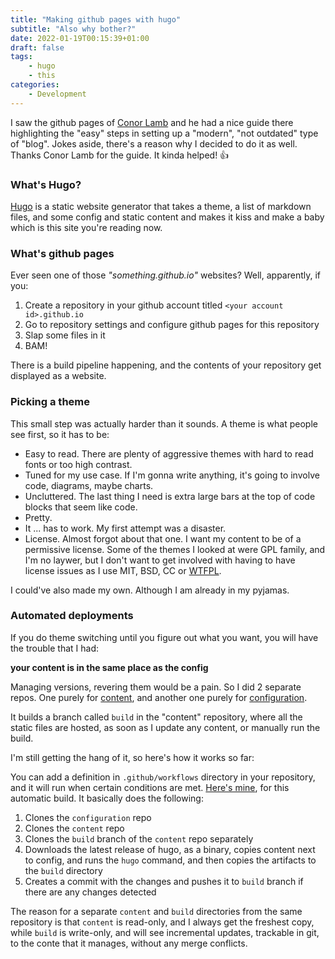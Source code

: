 ```yaml
---
title: "Making github pages with hugo"
subtitle: "Also why bother?"
date: 2022-01-19T00:15:39+01:00
draft: false
tags:
    - hugo
    - this
categories:
    - Development
---
```


I saw the github pages of [Conor Lamb](https://conorcorp.github.io) and he had a nice guide there highlighting the "easy" steps in setting up a "modern", "not outdated" type of "blog". Jokes aside, there's a reason why I decided to do it as well. Thanks Conor Lamb for the guide. It kinda helped! 👍

<!--more-->

### What's Hugo?

[Hugo](https://gohugo.io/) is a static website generator that takes a theme, a list of markdown files, and some config and static content and makes it kiss and make a baby which is this site you're reading now.

### What's github pages

Ever seen one of those *"something.github.io"* websites? Well, apparently, if you:
1. Create a repository in your github account titled `<your account id>.github.io`
2. Go to repository settings and configure github pages for this repository
3. Slap some files in it
4. BAM!

There is a build pipeline happening, and the contents of your repository get displayed as a website.

### Picking a theme

This small step was actually harder than it sounds. A theme is what people see first, so it has to be:
* Easy to read. There are plenty of aggressive themes with hard to read fonts or too high contrast.
* Tuned for my use case. If I'm gonna write anything, it's going to involve code, diagrams, maybe charts.
* Uncluttered. The last thing I need is extra large bars at the top of code blocks that seem like code.
* Pretty.
* It ... has to work. My first attempt was a disaster.
* License. Almost forgot about that one. I want my content to be of a permissive license. Some of the themes I looked at were GPL family, and I'm no laywer, but I don't want to get involved with having to have license issues as I use MIT, BSD, CC or [WTFPL](http://www.wtfpl.net/about/).

I could've also made my own. Although I am already in my pyjamas.

### Automated deployments

If you do theme switching until you figure out what you want, you will have the trouble that I had:

**your content is in the same place as the config**

Managing versions, revering them would be a pain. So I did 2 separate repos. One purely for [content](https://github.com/apisarenco/apisarenco.github.io), and another one purely for [configuration](https://github.com/apisarenco/hugo-github-pages).

It builds a branch called `build` in the "content" repository, where all the static files are hosted, as soon as I update any content, or manually run the build.

I'm still getting the hang of it, so here's how it works so far:

You can add a definition in `.github/workflows` directory in your repository, and it will run when certain conditions are met. [Here's mine](https://github.com/apisarenco/apisarenco.github.io/blob/main/.github/workflows/deploy-gh-pages.yml), for this automatic build. It basically does the following:

1. Clones the `configuration` repo
2. Clones the `content` repo
3. Clones the `build` branch of the `content` repo separately
4. Downloads the latest release of hugo, as a binary, copies content next to config, and runs the `hugo` command, and then copies the artifacts to the `build` directory
5. Creates a commit with the changes and pushes it to `build` branch if there are any changes detected

The reason for a separate `content` and `build` directories from the same repository is that `content` is read-only, and I always get the freshest copy, while `build` is write-only, and will see incremental updates, trackable in git, to the conte that it manages, without any merge conflicts.
